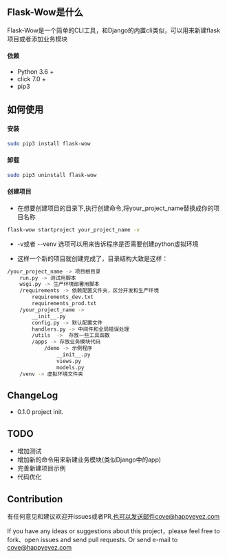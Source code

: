 
## Flask-Wow是什么
Flask-Wow是一个简单的CLI工具，和Django的内置cli类似，可以用来新建flask项目或者添加业务模块


#### 依赖
- Python 3.6 +
- click 7.0 +
- pip3

## 如何使用

#### 安装
```bash
sudo pip3 install flask-wow
```

#### 卸载
```bash
sudo pip3 uninstall flask-wow
```

#### 创建项目

- 在想要创建项目的目录下,执行创建命令,将your_project_name替换成你的项目名称
```bash
flask-wow startproject your_project_name -v
```

- -v或者 --venv 选项可以用来告诉程序是否需要创建python虚拟环境

- 这样一个新的项目就创建完成了，目录结构大致是这样：
```bash
/your_project_name -> 项目根目录
    run.py -> 测试用脚本
    wsgi.py -> 生产环境部署用脚本
    /requirements -> 依赖配置文件夹，区分开发和生产环境
        requirements_dev.txt
        requirements_prod.txt
    /your_project_name ->
        __init__.py
        config.py -> 默认配置文件
        handlers.py -> 中间件和全局错误处理
        /utils  ->  存放一些工具函数
        /apps -> 存放业务模块代码
            /demo -> 示例程序
                __init__.py
                views.py
                models.py
    /venv -> 虚拟环境文件夹
```

## ChangeLog
- 0.1.0   project init.



## TODO
- 增加测试
- 增加新的命令用来新建业务模块(类似Django中的app)
- 完善新建项目示例
- 代码优化


## Contribution
有任何意见和建议欢迎开issues或者PR,也可以发送邮件cove@happyeyez.com


If you have any ideas or suggestions about this project，please feel free to fork、open issues and send pull requests.
Or send e-mail to cove@happyeyez.com
